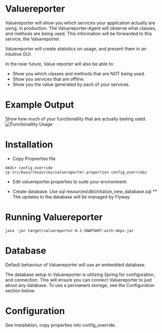 Valuereporter
=============

Valuereporter will show you which services your application actually are using, in production.
The Valuereporter-Agent will observe what classes, and methods are being used. This information
will be forwarded to this service, the Valuereporter.

Valuereporter will create statistics on usage, and present them in an intuitive GUI.

In the near future, Value reporter will also be able to:
- Show you which classes and methods that are NOT being used.
- Show you services that are offline.
- Show you the value generated by each of your services.

Example Output
===================

Show how much of your functionallity that are actually beeing used.
![Functionallity Usage](./doc/images/usage-of-new-service.png "Functionallity Usage")


Installation
===================

* Copy Proprerties file
```
mkdir config_override
cp src/main/resources/valuereporter.properties config_override/
```
* Edit valuereporter.properties to suite your environment.

* Create database. Use sql resources\db\initialize_new_database.sql
** The updates to the database will be managed by Flyway


Running Valuereporter
===================

```
java -jar target/valuereporter-0.1-SNAPSHOT-with-deps.jar
```

Database
===================

Default behaviour of Valuereporter will use an embedded database.

The database setup in Valuereporter is utilizing Spring for configuration, and connection.
This will ensure you can connect Valuereporter to just about any database.
To use a permanent storage, see the Configuration section below.

Configuration
===================

See Installation, copy properties into config_override.

